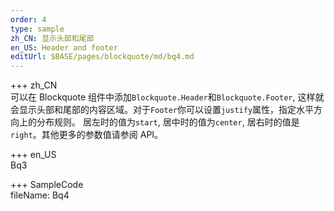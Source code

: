 ```yaml
---
order: 4
type: sample
zh_CN: 显示头部和尾部
en_US: Header and footer
editUrl: $BASE/pages/blockquote/md/bq4.md
---
```


+++ zh_CN  
可以在 Blockquote 组件中添加<Code>Blockquote.Header</Code>和<Code>Blockquote.Footer</Code>,
这样就会显示头部和尾部的内容区域。对于<Code>Footer</Code>你可以设置<Code>justify</Code>属性，指定水平方向上的分布规则。
居左时的值为<Code>start</Code>, 居中时的值为<Code>center</Code>, 居右时的值是<Code>right</Code>。其他更多的参数值请参阅 API。

+++ en_US  
Bq3

+++ SampleCode  
fileName: Bq4
